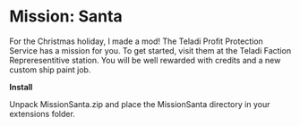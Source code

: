 # Mission: Santa

For the Christmas holiday, I made a mod!  The Teladi Profit Protection Service has a mission for you.  To get started, visit them at the Teladi Faction Repreresentitive station.  You will be well rewarded with credits and a new custom ship paint job.

**Install**

Unpack MissionSanta.zip and place the MissionSanta directory in your extensions folder.
